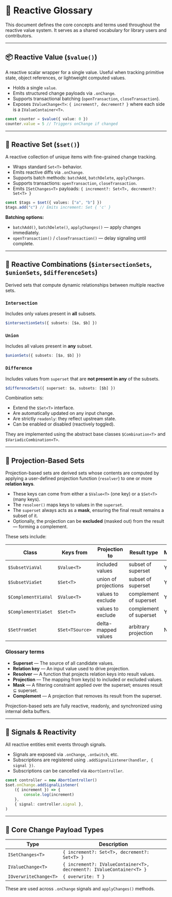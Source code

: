 # 🧠 Reactive Glossary

This document defines the core concepts and terms used throughout the reactive value system. It serves as a shared vocabulary for library users and contributors.

---

## 📦 Reactive Value (`$value()`)

A reactive scalar wrapper for a single value. Useful when tracking primitive state, object references, or lightweight computed values.

- Holds a single `value`.
- Emits structured change payloads via `.onChange`.
- Supports transactional batching (`openTransaction`, `closeTransaction`).
- Exposes `IValueChange<T>`: `{ increment?, decrement? }` where each side is a `IValueContainer<T>`.

```ts
const counter = $value({ value: 0 })
counter.value = 5 // Triggers onChange if changed
```

---

## 🧺 Reactive Set (`$set()`)

A reactive collection of unique items with fine-grained change tracking.

- Wraps standard `Set<T>` behavior.
- Emits reactive diffs via `.onChange`.
- Supports batch methods: `batchAdd`, `batchDelete`, `applyChanges`.
- Supports transactions: `openTransaction`, `closeTransaction`.
- Emits `ISetChanges<T>` payloads: `{ increment?: Set<T>, decrement?: Set<T> }`

```ts
const $tags = $set({ values: ["a", "b"] })
$tags.add("c") // Emits increment: Set { 'c' }
```

**Batching options:**

- `batchAdd()`, `batchDelete()`, `applyChanges()` — apply changes immediately.
- `openTransaction()` / `closeTransaction()` — delay signaling until complete.

---

## 🧩 Reactive Combinations (`$intersectionSets`, `$unionSets`, `$differenceSets`)

Derived sets that compute dynamic relationships between multiple reactive sets.

### `Intersection`

Includes only values present in **all** subsets.

```ts
$intersectionSets({ subsets: [$a, $b] })
```

### `Union`

Includes all values present in **any** subset.

```ts
$unionSets({ subsets: [$a, $b] })
```

### `Difference`

Includes values from `superset` that are **not present in any** of the subsets.

```ts
$differenceSets({ superset: $a, subsets: [$b] })
```

Combination sets:

- Extend the `$Set<T>` interface.
- Are automatically updated on any input change.
- Are strictly `readonly`: they reflect upstream state.
- Can be enabled or disabled (reactively toggled).

They are implemented using the abstract base classes `$Combination<T>` and `$VariadicCombination<T>`.

---

## 🧭 Projection-Based Sets

Projection-based sets are derived sets whose contents are computed by applying a user-defined projection function (`resolver`) to one or more **relation keys**.

- These keys can come from either a `$Value<T>` (one key) or a `$Set<T>` (many keys).
- The `resolver()` maps keys to values in the `superset`.
- The `superset` always acts as a **mask**, ensuring the final result remains a subset of it.
- Optionally, the projection can be **excluded** (masked out) from the result — forming a complement.

These sets include:

| Class               | Keys from       | Projection to        | Result type            | Masked? |
| ------------------- | --------------- | -------------------- | ---------------------- | ------- |
| `$SubsetViaVal`     | `$Value<T>`     | included values      | subset of superset     | Yes     |
| `$SubsetViaSet`     | `$Set<T>`       | union of projections | subset of superset     | Yes     |
| `$ComplementViaVal` | `$Value<T>`     | values to exclude    | complement of superset | Yes     |
| `$ComplementViaSet` | `$Set<T>`       | values to exclude    | complement of superset | Yes     |
| `$SetFromSet`       | `$Set<TSource>` | delta-mapped values  | arbitrary projection   | No      |

### Glossary terms

- **Superset** — The source of all candidate values.
- **Relation key** — An input value used to drive projection.
- **Resolver** — A function that projects relation keys into result values.
- **Projection** — The mapping from key(s) to included or excluded values.
- **Mask** — A filtering constraint applied over the superset; ensures result ⊆ superset.
- **Complement** — A projection that removes its result from the superset.

Projection-based sets are fully reactive, readonly, and synchronized using internal delta buffers.

---

## 🔁 Signals & Reactivity

All reactive entities emit events through signals.

- Signals are exposed via `.onChange`, `.onSwitch`, etc.
- Subscriptions are registered using `.addSignalListener(handler, { signal })`.
- Subscriptions can be cancelled via `AbortController`.

```ts
const controller = new AbortController()
$set.onChange.addSignalListener(
    ({ increment }) => {
        console.log(increment)
    },
    { signal: controller.signal },
)
```

---

## 📘 Core Change Payload Types

| Type                  | Description                                                          |
| --------------------- | -------------------------------------------------------------------- |
| `ISetChanges<T>`      | `{ increment?: Set<T>, decrement?: Set<T> }`                         |
| `IValueChange<T>`     | `{ increment?: IValueContainer<T>, decrement?: IValueContainer<T> }` |
| `IOverwriteChange<T>` | `{ overwrite: T }`                                                   |

These are used across `.onChange` signals and `applyChanges()` methods.
